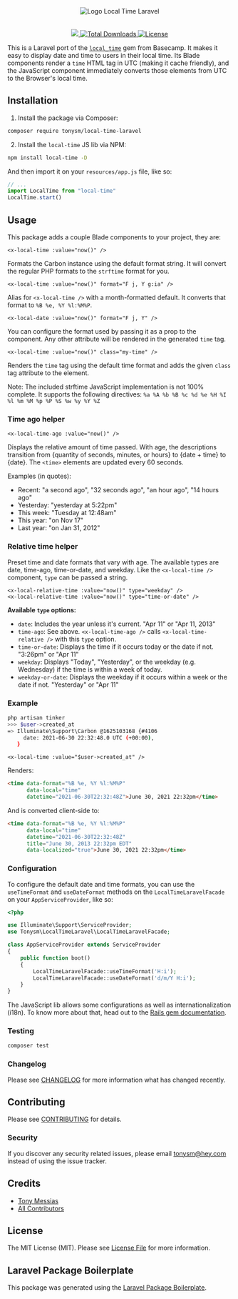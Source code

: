 <p align="center" style="margin-top: 2rem; margin-bottom: 2rem;"><img src="/art/local-time-laravel-logo.svg" alt="Logo Local Time Laravel" /></p>

<p align="center">
    <a href="https://github.com/tonysm/local-time-laravel/workflows/run-tests/badge.svg">
        <img src="https://github.com/tonysm/local-time-laravel/workflows/run-tests/badge.svg" />
    </a>
    <a href="https://packagist.org/packages/tonysm/local-time-laravel">
        <img src="https://img.shields.io/packagist/dt/tonysm/local-time-laravel" alt="Total Downloads">
    </a>
    <a href="https://packagist.org/packages/tonysm/local-time-laravel">
        <img src="https://img.shields.io/github/license/tonysm/local-time-laravel" alt="License">
    </a>
</p>

This is a Laravel port of the [`local_time`](https://github.com/basecamp/local_time) gem from Basecamp. It makes it easy to display date and time to users in their local time. Its Blade components render a `time` HTML tag in UTC (making it cache friendly), and the JavaScript component immediately converts those elements from UTC to the Browser's local time.

## Installation

1. Install the package via Composer:

```bash
composer require tonysm/local-time-laravel
```

2. Install the `local-time` JS lib via NPM:

```bash
npm install local-time -D
```

And then import it on your `resources/app.js` file, like so:

```js
// ...
import LocalTime from "local-time"
LocalTime.start()
```

## Usage

This package adds a couple Blade components to your project, they are:

```blade
<x-local-time :value="now()" />
```

Formats the Carbon instance using the default format string. It will convert the regular PHP formats to the `strftime` format for you.

```blade
<x-local-time :value="now()" format="F j, Y g:ia" />
```

Alias for `<x-local-time />` with a month-formatted default. It converts that format to `%B %e, %Y %l:%M%P`.

```blade
<x-local-date :value="now()" format="F j, Y" />
```

You can configure the format used by passing it as a prop to the component. Any other attribute will be rendered in the generated `time` tag.

```blade
<x-local-time :value="now()" class="my-time" />
```

Renders the `time` tag using the default time format and adds the given `class` tag attribute to the element.

Note: The included strftime JavaScript implementation is not 100% complete. It supports the following directives: `%a %A %b %B %c %d %e %H %I %l %m %M %p %P %S %w %y %Y %Z`

### Time ago helper

```blade
<x-local-time-ago :value="now()" />
```

Displays the relative amount of time passed. With age, the descriptions transition from {quantity of seconds, minutes, or hours} to {date + time} to {date}. The `<time>` elements are updated every 60 seconds.

Examples (in quotes):

- Recent: "a second ago", "32 seconds ago", "an hour ago", "14 hours ago"
- Yesterday: "yesterday at 5:22pm"
- This week: "Tuesday at 12:48am"
- This year: "on Nov 17"
- Last year: "on Jan 31, 2012"

### Relative time helper

Preset time and date formats that vary with age. The available types are date, time-ago, time-or-date, and weekday. Like the `<x-local-time />` component, `type` can be passed a string.

```blade
<x-local-relative-time :value="now()" type="weekday" />
<x-local-relative-time :value="now()" type="time-or-date" />
```

**Available `type` options:**

- `date`: Includes the year unless it's current. "Apr 11" or "Apr 11, 2013"
- `time-ago`: See above. `<x-local-time-ago />` calls `<x-local-time-relative />` with this `type` option.
- `time-or-date`: Displays the time if it occurs today or the date if not. "3:26pm" or "Apr 11"
- `weekday`: Displays "Today", "Yesterday", or the weekday (e.g. Wednesday) if the time is within a week of today.
- `weekday-or-date`: Displays the weekday if it occurs within a week or the date if not. "Yesterday" or "Apr 11"

### Example

```bash
php artisan tinker
>>> $user->created_at
=> Illuminate\Support\Carbon @1625103168 {#4106
     date: 2021-06-30 22:32:48.0 UTC (+00:00),
   }
```

```blade
<x-local-time :value="$user->created_at" />
```

Renders:

```html
<time data-format="%B %e, %Y %l:%M%P"
      data-local="time"
      datetime="2021-06-30T22:32:48Z">June 30, 2021 22:32pm</time>
```

And is converted client-side to:

```html
<time data-format="%B %e, %Y %l:%M%P"
      data-local="time"
      datetime="2021-06-30T22:32:48Z"
      title="June 30, 2013 22:32pm EDT"
      data-localized="true">June 30, 2021 22:32pm</time>
```

### Configuration

To configure the default date and time formats, you can use the `useTimeFormat` and `useDateFormat` methods on the `LocalTimeLaravelFacade` on your `AppServiceProvider`, like so:

```php
<?php

use Illuminate\Support\ServiceProvider;
use Tonysm\LocalTimeLaravel\LocalTimeLaravelFacade;

class AppServiceProvider extends ServiceProvider
{
    public function boot()
    {
        LocalTimeLaravelFacade::useTimeFormat('H:i');
        LocalTimeLaravelFacade::useDateFormat('d/m/Y H:i');
    }
}
```

The JavaScript lib allows some configurations as well as internationalization (i18n). To know more about that, head out to the [Rails gem documentation](https://github.com/basecamp/local_time#configuration).

### Testing

```bash
composer test
```

### Changelog

Please see [CHANGELOG](CHANGELOG.md) for more information what has changed recently.

## Contributing

Please see [CONTRIBUTING](CONTRIBUTING.md) for details.

### Security

If you discover any security related issues, please email tonysm@hey.com instead of using the issue tracker.

## Credits

-   [Tony Messias](https://github.com/tonysm)
-   [All Contributors](../../contributors)

## License

The MIT License (MIT). Please see [License File](LICENSE.md) for more information.

## Laravel Package Boilerplate

This package was generated using the [Laravel Package Boilerplate](https://laravelpackageboilerplate.com).

